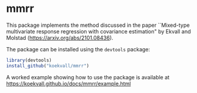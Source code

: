# mmrr

This package implements the method discussed in the paper ``Mixed-type multivariate response regression with covariance estimation" by Ekvall and Molstad (https://arxiv.org/abs/2101.08436).

The package can be installed using the `devtools` package:

``` r
library(devtools)
install_github("koekvall/mmrr")
```

A worked example showing how to use the package is available at https://koekvall.github.io/docs/mmrr/example.html
